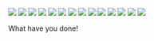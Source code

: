 ![](https://camo.githubusercontent.com/c7c72f34e19ff234b8c6e00a9dd49325d30c1937/68747470733a2f2f6d656469612e646973636f72646170702e6e65742f6174746163686d656e74732f3339333738373838303431353239373534332f3435333631353330353434353437343330342f756e6b6e6f776e2e706e67)
![](https://camo.githubusercontent.com/b0d0466a07ae5f3f9ee6be5b08334deeb683a690/68747470733a2f2f63646e2e646973636f72646170702e636f6d2f6174746163686d656e74732f3339333738373838303431353239373534332f3435333631353936373936353032303138302f756e6b6e6f776e2e706e67)
![](https://camo.githubusercontent.com/d95d10ff13b18e97ba520fe31a626d4345e1c461/68747470733a2f2f63646e2e646973636f72646170702e636f6d2f6174746163686d656e74732f3339333738373838303431353239373534332f3435333631363233313938383139393433342f756e6b6e6f776e2e706e67)
![](https://cdn.discordapp.com/attachments/393787880415297543/453616788421476354/unknown.png)
![](https://cdn.discordapp.com/attachments/393787880415297543/453617501889363979/unknown.png)
![](https://cdn.discordapp.com/attachments/393787880415297543/453618664105574400/unknown.png)
![](https://cdn.discordapp.com/attachments/393787880415297543/453620279172923412/unknown.png)
![](https://cdn.discordapp.com/attachments/393787880415297543/453621016434835456/tgt_client.gif)
![](https://cdn.discordapp.com/attachments/393787880415297543/453622355709919252/TGT_dynamic_method.gif)
![](https://media.discordapp.net/attachments/393787880415297543/453644652696961036/unknown.png)
![](https://cdn.discordapp.com/attachments/393787880415297543/453631727986802689/unknown.png)
![](https://cdn.discordapp.com/attachments/393787880415297543/453631958673522698/unknown.png)
![](https://cdn.discordapp.com/attachments/393787880415297543/453632080027451392/unknown.png)
![](https://cdn.discordapp.com/attachments/393787880415297543/453634431232507905/tgt_glory.gif)

What have you done!